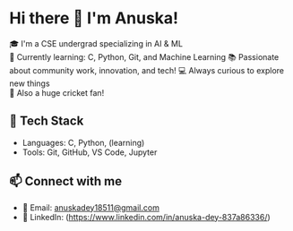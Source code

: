 # Hi there 👋 I'm Anuska!

🎓 I'm a CSE undergrad specializing in AI & ML  
🚀 Currently learning: C, Python, Git, and Machine Learning
📚 Passionate about community work, innovation, and tech!
💻 Always curious to explore new things  
🏏 Also a huge cricket fan!

## 🔧 Tech Stack
- Languages: C, Python, (learning)
- Tools: Git, GitHub, VS Code, Jupyter

## 📫 Connect with me
- 📧 Email: anuskadey18511@gmail.com
- 💬 LinkedIn: (https://www.linkedin.com/in/anuska-dey-837a86336/)
